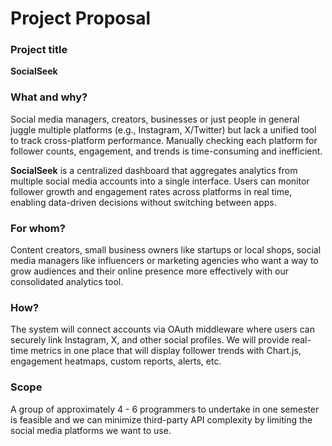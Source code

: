 # Project Proposal

### Project title

**SocialSeek**

### What and why?

Social media managers, creators, businesses or just people in general juggle multiple platforms (e.g., Instagram, X/Twitter) but lack a unified tool to track cross-platform performance. Manually checking each platform for follower counts, engagement, and trends is time-consuming and inefficient.

**SocialSeek** is a centralized dashboard that aggregates analytics from multiple social media accounts into a single interface. Users can monitor follower growth and engagement rates across platforms in real time, enabling data-driven decisions without switching between apps.

### For whom?

Content creators, small business owners like startups or local shops, social media managers like influencers or marketing agencies who want a way to grow audiences and their online presence more effectively with our consolidated analytics tool.  

### How?

The system will connect accounts via OAuth middleware where users can securely link Instagram, X, and other social profiles. We will provide real-time metrics in one place that will display follower trends with Chart.js, engagement heatmaps, custom reports, alerts, etc. 

### Scope

A group of approximately 4 - 6 programmers to undertake in one semester is feasible and we can minimize third-party API complexity by limiting the social media platforms we want to use. 
